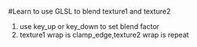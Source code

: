 #Learn to use GLSL to blend texture1 and texture2

1. use key_up or key_down to set blend factor
2. texture1 wrap is clamp_edge,texture2 wrap is repeat
